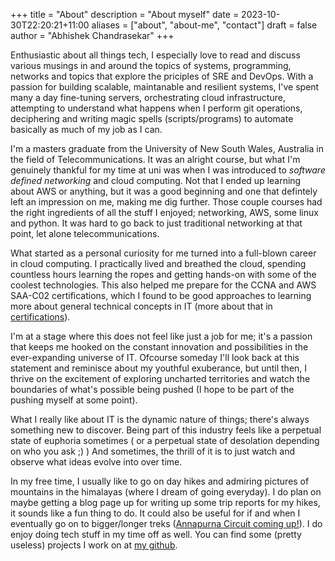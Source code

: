 +++
title = "About"
description = "About myself"
date = 2023-10-30T22:20:21+11:00
aliases = ["about", "about-me", "contact"]
draft = false
author = "Abhishek Chandrasekar"
+++

Enthusiastic about all things tech, I especially love to read and discuss various musings in and around the 
topics of systems, programming, networks and topics that explore the priciples of SRE and DevOps. 
With a passion for building scalable, maintanable and resilient systems, 
I've spent many a day fine-tuning servers, orchestrating cloud infrastructure, attempting to understand what happens 
when I perform git operations, deciphering and writing magic spells (scripts/programs) to automate basically as much of my job as I can.

I'm a masters graduate from the University of New South Wales, Australia in the field of Telecommunications. 
It was an alright course, but what I'm genuinely thankful for my time at uni was when I was introduced to *software defined networking* and cloud computing.
Not that I ended up learning about AWS or anything, but it was a good beginning and one that defintely left an impression on me, making me dig further.
Those couple courses had the right ingredients of all the stuff I enjoyed; networking, AWS, some linux and python. It was hard to go back to just traditional networking at that point, let alone telecommunications.

What started as a personal curiosity for me turned into a full-blown career in cloud computing. 
I practically lived and breathed the cloud, spending countless hours learning the ropes and getting hands-on with some of the coolest technologies. 
This also helped me prepare for the CCNA and AWS SAA-C02 certifications, which I found to be good approaches to learning more about general technical concepts in IT (more about that in [certifications](./certifications )). 

I'm at a stage where this does not feel like just a job for me; it's a passion that keeps me hooked on the constant innovation and possibilities in the ever-expanding universe of IT.
Ofcourse someday I'll look back at this statement and reminisce about my youthful exuberance, but until then, 
I thrive on the excitement of exploring uncharted territories and watch the boundaries of what's possible being pushed (I hope to be part of the pushing myself at some point). 

What I really like about IT is the dynamic nature of things; there's always something new to discover. Being part of this industry feels like a perpetual state of euphoria sometimes ( or a perpetual state of desolation depending on who you ask ;) ) 
And sometimes, the thrill of it is to just watch and observe what ideas evolve into over time.

In my free time, I usually like to go on day hikes and admiring pictures of mountains in the himalayas (where I dream of going everyday).
I do plan on maybe getting a blog page up for writing up some trip reports for my hikes, it sounds like a fun thing to do.
It could also be useful for if and when I eventually go on to bigger/longer treks ([Annapurna Circuit coming up!](https://en.wikipedia.org/wiki/Annapurna_Circuit)).
I do enjoy doing tech stuff in my time off as well. You can find some (pretty useless) projects I work on at [my github](https://github.com).

